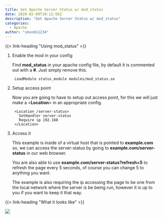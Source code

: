 ```yaml
---
title: Get Apache Server Status w/ mod_status
date: 2020-02-09T10:12:56Z
description: "Get Apache Server Status w/ mod_status"
categories:
  - Apache
author: "sbondo1234"
---
```


{{< link-heading "Using mod_status" >}}

1. Enable the mod in your config

    Find **mod_status** in your apache config file, by default it is commented
    out with a **#**. Just simply remove this.

        LoadModule status_module modules/mod_status.so

2. Setup access point

    Now you are going to have to setup out access point, for this we will just
    make a <**Location**> in an appropriate config.

        <Location /server-status>
          SetHandler server-status
          Require ip 192.168
        </Location>

3. Access it

    This example is inside of a virtual host that is pointed to **example.com**
    so, we can access the server-status by going to **example.com/server-status**
    in our web browser.

    You are also able to use **example.com/server-status?refresh=5** to refresh
    the page every 5 seconds, of course you can change 5 to anything you want.

    The example is also requiring the ip accessing the page to be one from the
    local network where the server is be being run, however it is up to you if
    you want to keep it that way.

{{< link-heading "What it looks like" >}}

![](https://i.imgur.com/bvLboht.png)
